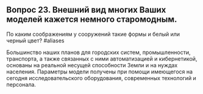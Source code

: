 ## Вопрос 23. Внешний вид многих Ваших моделей кажется немного старомодным. 

По каким соображениям у сооружений такие формы и белый или черный цвет? #aliases 

Большинство наших планов для городских систем, промышленности, транспорта, а также связанных с ними автоматизацией и кибернетикой, основаны на реальной несущей способности Земли и на нуждах населения. Параметры модели получены при помощи имеющегося на сегодня исследовательского оборудования, современных технологий и персонала.